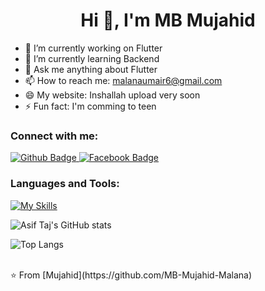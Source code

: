  <h1 align="center">Hi 👋, I'm MB Mujahid
 </h1>

- 🔭 I’m currently working on Flutter
- 🌱 I’m currently learning Backend
- 💬 Ask me anything about Flutter 
- 📫 How to reach me: malanaumair6@gmail.com
- 😄 My website: Inshallah upload very soon
- ⚡ Fun fact: I'm comming to teen
  
### Connect with me:
<div id="badges">
  <a href="https://github.com/MB-Mujahid-Malana">
    <img src="https://img.shields.io/badge/Github-white?style=for-the-badge&logo=Github&logoColor=black" alt="Github Badge"/>
  </a>
 
  
   <a href="https://www.facebook.com/mbmujahidmalana786">
    <img src="https://img.shields.io/badge/Facebook-blue?style=for-the-badge&logo=facebook&logoColor=white" alt="Facebook Badge"/>
  </a>
  
</div>

### Languages and Tools:
[![My Skills](https://skillicons.dev/icons?i=flutter,dart,firebase,github,git,postman,figma,xd&perline=5)](https://skillicons.dev)

![Asif Taj's GitHub stats](https://github-readme-stats.vercel.app/api?username=axiftaj&show_icons=true&theme=dark)

![Top Langs](https://github-readme-stats.vercel.app/api/top-langs/?username=axiftaj&theme=dark)


<br>
⭐️ From [Mujahid](https://github.com/MB-Mujahid-Malana)
